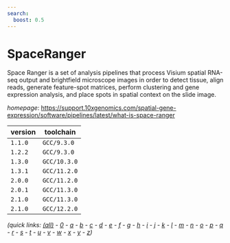 ```yaml
---
search:
  boost: 0.5
---
```

# SpaceRanger

Space Ranger is a set of analysis pipelines that process Visium spatial RNA-seq output and brightfield microscope images in order to detect tissue, align reads, generate feature-spot matrices, perform clustering and gene expression analysis, and place spots in spatial context on the slide image.

*homepage*: <https://support.10xgenomics.com/spatial-gene-expression/software/pipelines/latest/what-is-space-ranger>

version | toolchain
--------|----------
``1.1.0`` | ``GCC/9.3.0``
``1.2.2`` | ``GCC/9.3.0``
``1.3.0`` | ``GCC/10.3.0``
``1.3.1`` | ``GCC/11.2.0``
``2.0.0`` | ``GCC/11.2.0``
``2.0.1`` | ``GCC/11.3.0``
``2.1.0`` | ``GCC/11.3.0``
``2.1.0`` | ``GCC/12.2.0``


*(quick links: [(all)](../index.md) - [0](../0/index.md) - [a](../a/index.md) - [b](../b/index.md) - [c](../c/index.md) - [d](../d/index.md) - [e](../e/index.md) - [f](../f/index.md) - [g](../g/index.md) - [h](../h/index.md) - [i](../i/index.md) - [j](../j/index.md) - [k](../k/index.md) - [l](../l/index.md) - [m](../m/index.md) - [n](../n/index.md) - [o](../o/index.md) - [p](../p/index.md) - [q](../q/index.md) - [r](../r/index.md) - [s](../s/index.md) - [t](../t/index.md) - [u](../u/index.md) - [v](../v/index.md) - [w](../w/index.md) - [x](../x/index.md) - [y](../y/index.md) - [z](../z/index.md))*

